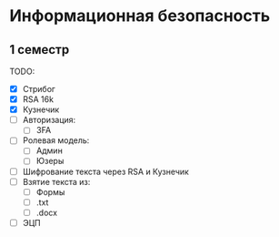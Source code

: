 # Информационная безопасность
## 1 семестр
TODO:
- [x] Стрибог
- [x] RSA 16k
- [x] Кузнечик
- [ ] Авторизация:
	- [ ] 3FA
- [ ] Ролевая модель:
	- [ ] Админ
	- [ ] Юзеры
- [ ] Шифрование текста через RSA и Кузнечик
- [ ] Взятие текста из:
	- [ ] Формы
	- [ ] .txt
	- [ ] .docx
- [ ] ЭЦП
